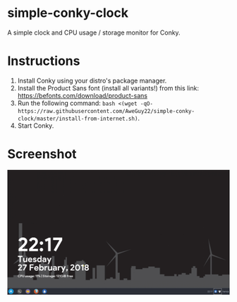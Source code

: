 # simple-conky-clock
A simple clock and CPU usage / storage monitor for Conky.

# Instructions
1. Install Conky using your distro's package manager.
2. Install the Product Sans font (install all variants!) from this link: https://befonts.com/download/product-sans
3. Run the following command: 
`bash <(wget -qO- https://raw.githubusercontent.com/AweGuy22/simple-conky-clock/master/install-from-internet.sh)`.
4. Start Conky.

# Screenshot
![alt text](https://github.com/AweGuy22/simple-conky-clock/raw/master/Screenshot_2018-02-27_22-17-47.png "Screenshot")
